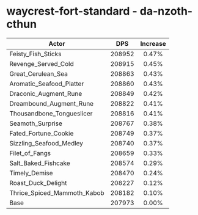# waycrest-fort-standard - da-nzoth-cthun
| Actor | DPS | Increase |
|---|:---:|:---:|
|Feisty_Fish_Sticks|208952|0.47%|
|Revenge_Served_Cold|208915|0.45%|
|Great_Cerulean_Sea|208863|0.43%|
|Aromatic_Seafood_Platter|208860|0.43%|
|Draconic_Augment_Rune|208849|0.42%|
|Dreambound_Augment_Rune|208822|0.41%|
|Thousandbone_Tongueslicer|208816|0.41%|
|Seamoth_Surprise|208767|0.38%|
|Fated_Fortune_Cookie|208749|0.37%|
|Sizzling_Seafood_Medley|208740|0.37%|
|Filet_of_Fangs|208659|0.33%|
|Salt_Baked_Fishcake|208574|0.29%|
|Timely_Demise|208470|0.24%|
|Roast_Duck_Delight|208227|0.12%|
|Thrice_Spiced_Mammoth_Kabob|208182|0.10%|
|Base|207973|0.00%|
